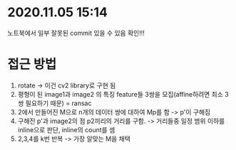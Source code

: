 # 2020.11.05 15:14
노트북에서 일부 잘못된 commit 있을 수 있음 확인!!!
# 접근 방법
1. rotate -> 이건 cv2 library로 구현 됨
2. 평형이 된 image1과 image2 의 특징 feature들 3쌍을 모집(affine하려면 최소 3쌍 필요하기 때문) = ransac
3. 2에서 만들어진 M으로 n개의 데이터 쌍에 대하여 Mp를 함 -> p'이 구해짐
4. 구해진 p'과 image2의 점 p2끼리의 거리를 구함. -> 거리들중 일정 범위 이하를 inline으로 판단, inline의 count를 셈
5. 2,3,4를 k번 반복 -> 가장 알맞는 M을 채택
